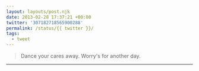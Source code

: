 ```yaml
---
layout: layouts/post.njk
date: 2013-02-28 17:37:21 +00:00
twitter: '307182718565900288'
permalink: /status/{{ twitter }}/
tags: 
  - tweet
---
```


> Dance your cares away. Worry's for another day.

---
